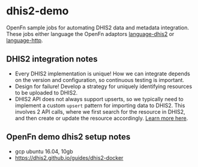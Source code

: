 # dhis2-demo
OpenFn sample jobs for automating DHIS2 data and metadata integration. These jobs either language the OpenFn adaptors [language-dhis2](https://github.com/OpenFn/language-dhis2) or [language-http](https://github.com/OpenFn/language-http). 

## DHIS2 integration notes
- Every DHIS2 implementation is unique! How we can integrate depends on the version and configuration, so continuous testing is important. 
- Design for failure! Develop a strategy for uniquely identifying resources to be uploaded to DHIS2. 
- DHIS2 API does not always support upserts, so we typically need to implement a custom `upsert` pattern for importing data to DHIS2. This involves 2 API calls, where we first search for the resource in DHIS2, and then create or update the resource accordingly. [Learn more here](https://docs.google.com/presentation/d/1nC8B_S1YkTeDopGQXOqqZQ3syOtQy9bRasuQsMU-REw/edit#slide=id.p). 

## OpenFn demo dhis2 setup notes
- gcp ubuntu 16.04, 10gb
- https://dhis2.github.io/guides/dhis2-docker
